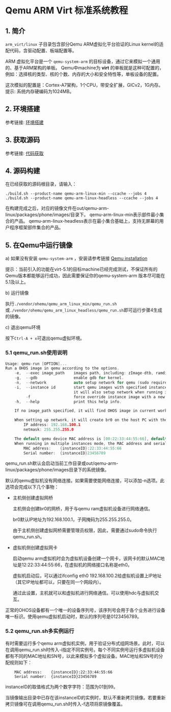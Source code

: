 # Qemu ARM Virt 标准系统教程

## 1. 简介

`arm_virt/linux` 子目录包含部分Qemu ARM虚拟化平台验证的Linux kernel的适配代码，含驱动配置、板端配置等。

ARM 虚拟化平台是一个 `qemu-system-arm` 的目标设备，通过它来模拟一个通用的、基于ARM架构的单板。
Qemu中machine为 **virt** 的单板就是这种可配置的，例如：选择核的类型、核的个数、内存的大小和安全特性等，单板设备的配置。

这次模拟的配置是：Cortex-A7架构，1个CPU，带安全扩展，GICv2，1G内存。
提示: 系统内存硬编码为1024MB。

## 2. 环境搭建

参考链接: [环境搭建](https://gitee.com/openharmony/docs/blob/master/zh-cn/device-dev/porting/Readme-CN.md)

## 3. 获取源码

参考链接: [代码获取](https://gitee.com/openharmony/docs/blob/HEAD/zh-cn/device-dev/get-code/sourcecode-acquire.md)

## 4. 源码构建

在已经获取的源码根目录，请输入：

```
./build.sh --product-name qemu-arm-linux-min --ccache --jobs 4
./build.sh --product-name qemu-arm-linux-headless --ccache --jobs 4
```

在构建完成之后，对应的镜像文件在out/qemu-arm-linux/packages/phone/images/目录下。
qemu-arm-linux-min表示部件最小集合的产品。
qemu-arm-linux-headless表示在最小集合基础上，支持无屏幕的用户程序框架部件集合的产品。


## 5. 在Qemu中运行镜像

a) 如果没有安装 `qemu-system-arm` ，安装请参考链接 [Qemu installation](https://gitee.com/openharmony/device_qemu/blob/HEAD/README_zh.md)

提示：当前引入的功能在virt-5.1的目标machine已经完成测试，不保证所有的Qemu版本都能够运行成功，因此需要保证你的qemu-system-arm
版本尽可能在5.1及以上。

b) 运行镜像

执行`./vendor/ohemu/qemu_arm_linux_min/qemu_run.sh`或`./vendor/ohemu/qemu_arm_linux_headless/qemu_run.sh`即可运行步骤4生成的镜像。

c) 退出qemu环境

按下`Ctrl-A + x`可退出qemu虚拟环境。

### 5.1 qemu_run.sh使用说明

```C
Usage: qemu-run [OPTION]...
Run a OHOS image in qemu according to the options.
    -e,  --exec image_path    images path, including: zImage-dtb, ramdisk.img, system.img, vendor.img, userdata.img
    -g,  --gdb                enable gdb for kernel.
    -n,  --network            auto setup network for qemu (sudo required).
    -i,  --instance id        start qemu images with specified instance id (from 01 to 99).
                              it will also setup network when running in multiple instance mode.
         -f                   force override instance image with a new copy.
    -h,  --help               print this help info.

    If no image_path specified, it will find OHOS image in current working directory; then try .

    When setting up network, it will create br0 on the host PC with the following information:
        IP address: 192.168.100.1
        netmask: 255.255.255.0

    The default qemu device MAC address is [00:22:33:44:55:66], default serial number is [0023456789].
    When running in multiple instances mode, the MAC address and serial number will increase with specified instance ID as follow:
        MAC address:    {instanceID}:22:33:44:55:66
        Serial number:  {instanceID}23456789
```

qemu_run.sh默认会启动当前工作目录或out/qemu-arm-linux/packages/phone/images目录下的系统镜像。

默认的qemu虚拟机没有网络连接。如果需要使能网络连接，可以添加-n选项。此选项会完成以下几个事物：

- 主机侧创建虚拟网桥

  主机侧会创建br0的网桥，用于与qemu ram虚拟机设备进行网络通信。

  br0默认IP地址为192.168.100.1，子网掩码为255.255.255.0。

  由于主机侧创建虚拟网桥需要管理员权限，因此，需要通过sudo命令执行qemu_run.sh。


- 虚拟机侧创建虚拟网卡

  启动qemu arm虚拟机时会为虚拟机设备创建一个网卡，该网卡的默认MAC地址是12:22:33:44:55:66，在虚拟机的网络接口名称是eth0。

  虚拟机启动后，可以通过ifconfig eth0 192.168.100.2给虚拟机设置上IP地址（其它IP地址都可以，只要在同一个网段内）。

  通过此设置，主机就可以和虚拟机进行网络通信。可以使用hdc与虚拟机交互。

正常的OHOS设备都有一个唯一的设备序列号，该序列号会用于各个业务进行设备唯一标识。使用qemu虚拟机启动时，默认的序列号是0123456789。

### 5.2 qemu_run.sh多实例运行

有时需要运行多个qemu arm虚拟机实例，用于验证分布式组网场景。此时，可以在调用qemu_run.sh时传入-i指定不同实例号。每个不同实例号运行多虚拟机设备都有不同的MAC地址和SN号，以此来模拟多个虚拟设备。MAC地址和SN号的分配规则如下：

        MAC address:    {instanceID}:22:33:44:55:66
        Serial number:  {instanceID}23456789

instanceID的取值格式为两个数字字符：范围为01到99。

当镜像输出目录中已存在该instanceID的实例时，默认不重新拷贝镜像。若要重新拷贝镜像可在调用qemu_run.sh时传入-f选项将原镜像覆盖。
